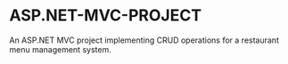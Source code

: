 # ASP.NET-MVC-PROJECT
An ASP.NET MVC project implementing CRUD operations for a restaurant menu management system.
